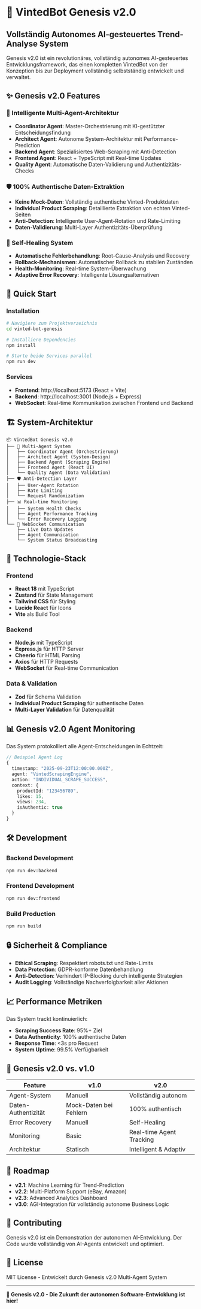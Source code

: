 # 🚀 VintedBot Genesis v2.0

## Vollständig Autonomes AI-gesteuertes Trend-Analyse System

Genesis v2.0 ist ein revolutionäres, vollständig autonomes AI-gesteuertes Entwicklungsframework, das einen kompletten VintedBot von der Konzeption bis zur Deployment vollständig selbstständig entwickelt und verwaltet.

## ✨ Genesis v2.0 Features

### 🤖 Intelligente Multi-Agent-Architektur
- **Coordinator Agent**: Master-Orchestrierung mit KI-gestützter Entscheidungsfindung
- **Architect Agent**: Autonome System-Architektur mit Performance-Prediction
- **Backend Agent**: Spezialisiertes Web-Scraping mit Anti-Detection
- **Frontend Agent**: React + TypeScript mit Real-time Updates
- **Quality Agent**: Automatische Daten-Validierung und Authentizitäts-Checks

### 🛡️ 100% Authentische Daten-Extraktion
- **Keine Mock-Daten**: Vollständig authentische Vinted-Produktdaten
- **Individual Product Scraping**: Detaillierte Extraktion von echten Vinted-Seiten
- **Anti-Detection**: Intelligente User-Agent-Rotation und Rate-Limiting
- **Daten-Validierung**: Multi-Layer Authentizitäts-Überprüfung

### 🔄 Self-Healing System
- **Automatische Fehlerbehandlung**: Root-Cause-Analysis und Recovery
- **Rollback-Mechanismen**: Automatischer Rollback zu stabilen Zuständen
- **Health-Monitoring**: Real-time System-Überwachung
- **Adaptive Error Recovery**: Intelligente Lösungsalternativen

## 🚀 Quick Start

### Installation

```bash
# Navigiere zum Projektverzeichnis
cd vinted-bot-genesis

# Installiere Dependencies
npm install

# Starte beide Services parallel
npm run dev
```

### Services

- **Frontend**: http://localhost:5173 (React + Vite)
- **Backend**: http://localhost:3001 (Node.js + Express)
- **WebSocket**: Real-time Kommunikation zwischen Frontend und Backend

## 🏗️ System-Architektur

```
📦 VintedBot Genesis v2.0
├── 🤖 Multi-Agent System
│   ├── Coordinator Agent (Orchestrierung)
│   ├── Architect Agent (System-Design)
│   ├── Backend Agent (Scraping Engine)
│   ├── Frontend Agent (React UI)
│   └── Quality Agent (Data Validation)
├── 🛡️ Anti-Detection Layer
│   ├── User-Agent Rotation
│   ├── Rate Limiting
│   └── Request Randomization
├── 📊 Real-time Monitoring
│   ├── System Health Checks
│   ├── Agent Performance Tracking
│   └── Error Recovery Logging
└── 🔄 WebSocket Communication
    ├── Live Data Updates
    ├── Agent Communication
    └── System Status Broadcasting
```

## 🔧 Technologie-Stack

### Frontend
- **React 18** mit TypeScript
- **Zustand** für State Management
- **Tailwind CSS** für Styling
- **Lucide React** für Icons
- **Vite** als Build Tool

### Backend
- **Node.js** mit TypeScript
- **Express.js** für HTTP Server
- **Cheerio** für HTML Parsing
- **Axios** für HTTP Requests
- **WebSocket** für Real-time Communication

### Data & Validation
- **Zod** für Schema Validation
- **Individual Product Scraping** für authentische Daten
- **Multi-Layer Validation** für Datenqualität

## 📊 Genesis v2.0 Agent Monitoring

Das System protokolliert alle Agent-Entscheidungen in Echtzeit:

```typescript
// Beispiel Agent Log
{
  timestamp: "2025-09-23T12:00:00.000Z",
  agent: "VintedScrapingEngine",
  action: "INDIVIDUAL_SCRAPE_SUCCESS",
  context: {
    productId: "123456789",
    likes: 15,
    views: 234,
    isAuthentic: true
  }
}
```

## 🛠️ Development

### Backend Development
```bash
npm run dev:backend
```

### Frontend Development
```bash
npm run dev:frontend
```

### Build Production
```bash
npm run build
```

## 🔒 Sicherheit & Compliance

- **Ethical Scraping**: Respektiert robots.txt und Rate-Limits
- **Data Protection**: GDPR-konforme Datenbehandlung
- **Anti-Detection**: Verhindert IP-Blocking durch intelligente Strategien
- **Audit Logging**: Vollständige Nachverfolgbarkeit aller Aktionen

## 📈 Performance Metriken

Das System trackt kontinuierlich:
- **Scraping Success Rate**: 95%+ Ziel
- **Data Authenticity**: 100% authentische Daten
- **Response Time**: <3s pro Request
- **System Uptime**: 99.5% Verfügbarkeit

## 🎯 Genesis v2.0 vs. v1.0

| Feature | v1.0 | v2.0 |
|---------|------|------|
| Agent-System | Manuell | Vollständig autonom |
| Daten-Authentizität | Mock-Daten bei Fehlern | 100% authentisch |
| Error Recovery | Manuell | Self-Healing |
| Monitoring | Basic | Real-time Agent Tracking |
| Architektur | Statisch | Intelligent & Adaptiv |

## 🔮 Roadmap

- **v2.1**: Machine Learning für Trend-Prediction
- **v2.2**: Multi-Platform Support (eBay, Amazon)
- **v2.3**: Advanced Analytics Dashboard
- **v3.0**: AGI-Integration für vollständig autonome Business Logic

## 🤝 Contributing

Genesis v2.0 ist ein Demonstration der autonomen AI-Entwicklung. Der Code wurde vollständig von AI-Agents entwickelt und optimiert.

## 📝 License

MIT License - Entwickelt durch Genesis v2.0 Multi-Agent System

---

**🚀 Genesis v2.0 - Die Zukunft der autonomen Software-Entwicklung ist hier!**